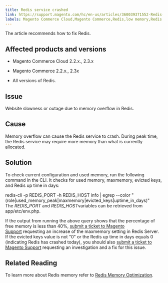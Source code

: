 ```yaml
---
title: Redis service crashed
link: https://support.magento.com/hc/en-us/articles/360039371552-Redis-service-crashed
labels: Magento Commerce Cloud,Magento Commerce,Redis,low memory,Redis crashed,2.3.x,2.2.x,how to,overflow
---
```


The article recommends how to fix Redis.

## Affected products and versions

* Magento Commerce Cloud 2.2.x., 2.3.x

* Magento Commerce 2.2.x., 2.3x

* All versions of Redis.

## Issue

Website slowness or outage due to memory overflow in Redis.

## Cause

Memory overflow can cause the Redis service to crash. During peak time, the Redis service may require more memory than what is currently allocated.

## Solution

To check current configuration and used memory, run the following command in the CLI. It checks for used memory, maxmemory, evicted keys, and Redis up time in days:

redis-cli -p REDIS\_PORT -h REDIS\_HOST info | egrep --color "(role|used\_memory\_peak|maxmemory|evicted\_keys|uptime\_in\_days)"
The *REDIS\_PORT* and *REDIS\_HOST*variables can be retrieved from app/etc/env.php.

If the output from running the above query shows that the percentage of free memory is less than 40%, [submit a ticket to Magento Support](https://support.magento.com/hc/en-us/articles/360019088251) requesting an increase of the maxmemory setting in Redis Server. If the evicted keys value is not "0" or the Redis up time in days equals 0 (indicating Redis has crashed today), you should also [submit a ticket to Magento Support](https://support.magento.com/hc/en-us/articles/360019088251) requesting an investigation and a fix for this issue.

## Related Reading

To learn more about Redis memory refer to [Redis Memory Optimization](https://redis.io/topics/memory-optimization).

